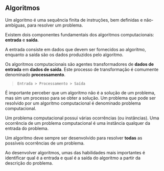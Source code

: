 ## Algoritmos

Um algoritmo é uma sequência finita de instruções, bem definidas e não-ambíguas, para resolver um problema.

Existem dois componentes fundamentais dos algoritmos computacionais: **entrada** e **saída**. 

A entrada consiste em dados que devem ser fornecidos ao algoritmo, enquanto a saída são os dados produzidos pelo algoritmo.

Os algoritmos computacionais são agentes transformadores de **dados de entrada** em **dados de saída**. Este processo de transformação é comumente denominado **processamento**.

> `Entrada > Processamento > Saída`

É importante perceber que um algoritmo não é a solução de um problema, mas sim um processo para se obter a solução. Um problema que pode ser resolvido por um algoritmo computacional é denominado problema computacional.

Um problema computacional possui várias ocorrências (ou instâncias). Uma ocorrência de um problema computacional é uma instância qualquer da entrada do problema.

Um algoritmo deve sempre ser desenvolvido para resolver **todas** as possíveis ocorrências de um problema.

Ao desenvolver algoritmos, umas das habilidades mais importantes é identificar qual é a entrada e qual é a saída do algoritmo a partir da descrição do problema.